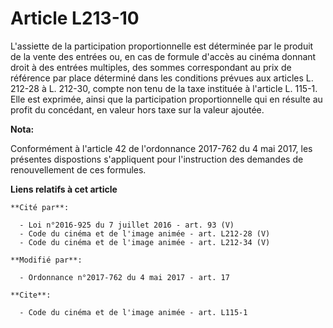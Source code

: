 # Article L213-10

L'assiette de la participation proportionnelle est déterminée par le produit de la vente des entrées ou, en cas de formule
d'accès au cinéma donnant droit à des entrées multiples, des sommes correspondant au prix de référence par place déterminé
dans les conditions prévues aux articles L. 212-28 à L. 212-30, compte non tenu de la taxe instituée à l'article L. 115-1.
Elle est exprimée, ainsi que la participation proportionnelle qui en résulte au profit du concédant, en valeur hors taxe sur
la valeur ajoutée.

**Nota:**

Conformément à l'article 42 de l'ordonnance 2017-762 du 4 mai 2017, les présentes dispostions s'appliquent pour l'instruction
des demandes de renouvellement de ces formules.

**Liens relatifs à cet article**

	**Cité par**:

	  - Loi n°2016-925 du 7 juillet 2016 - art. 93 (V)
	  - Code du cinéma et de l'image animée - art. L212-28 (V)
	  - Code du cinéma et de l'image animée - art. L212-34 (V)

	**Modifié par**:

	  - Ordonnance n°2017-762 du 4 mai 2017 - art. 17

	**Cite**:

	  - Code du cinéma et de l'image animée - art. L115-1
